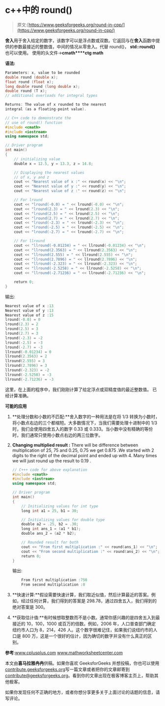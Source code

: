 # c++中的 round()

> 原文:[https://www.geeksforgeeks.org/round-in-cpp/](https://www.geeksforgeeks.org/round-in-cpp/)

**舍入**用于舍入给定的数字，该数字可以是浮点数或双数。它返回与在**舍入**函数中提供的参数最接近的整数值，中间的情况从零舍入。代替 round()， **std::round()** 也可以使用。
使用的头文件->**cmath****ctg math**

**语法:**

```cpp
Parameters: x, value to be rounded
double round (double x);
float round (float x);
long double round (long double x);
double round (T x);           
// additional overloads for integral types

Returns: The value of x rounded to the nearest 
integral (as a floating-point value).

```

```cpp
// C++ code to demonstrate the
// use of round() function
#include <cmath>
#include <iostream>
using namespace std;

// Driver program
int main()
{
    // initializing value
    double x = 12.5, y = 13.3, z = 14.8;

    // Displaying the nearest values
    // of x, y and z
    cout << "Nearest value of x :" << round(x) << "\n";
    cout << "Nearest value of y :" << round(y) << "\n";
    cout << "Nearest value of z :" << round(z) << "\n";

    // For lround
    cout << "lround(-0.0) = " << lround(-0.0) << "\n";
    cout << "lround(2.3) = " << lround(2.3) << "\n";
    cout << "lround(2.5) = " << lround(2.5) << "\n";
    cout << "lround(2.7) = " << lround(2.7) << "\n";
    cout << "lround(-2.3) = " << lround(-2.3) << "\n";
    cout << "lround(-2.5) = " << lround(-2.5) << "\n";
    cout << "lround(-2.7) = " << lround(-2.7) << "\n";

    // For llround
    cout << "llround(-0.01234) = " << llround(-0.01234) << "\n";
    cout << "llround(2.3563) = " << llround(2.3563) << "\n";
    cout << "llround(2.555) = " << llround(2.555) << "\n";
    cout << "llround(2.7896) = " << llround(2.7896) << "\n";
    cout << "llround(-2.323) = " << llround(-2.323) << "\n";
    cout << "llround(-2.5258) = " << llround(-2.5258) << "\n";
    cout << "llround(-2.71236) = " << llround(-2.71236) << "\n";

    return 0;
}
```

输出:

```cpp
Nearest value of x :13
Nearest value of y :13
Nearest value of z :15
lround(-0.0) = 0
lround(2.3) = 2
lround(2.5) = 3
lround(2.7) = 3
lround(-2.3) = -2
lround(-2.5) = -3
lround(-2.7) = -3
llround(-0.01234) = 0
llround(2.3563) = 2
llround(2.555) = 3
llround(2.7896) = 3
llround(-2.323) = -2
llround(-2.5258) = -3
llround(-2.71236) = -3

```

这里，在上面的程序中，我们刚刚计算了给定浮点或双精度值的最近整数值。
已经计算准确。

**可能的应用**

1.  **处理分数和小数的不匹配:**舍入数字的一种用法是在将 1/3 转换为小数时，将小数点右边的三个都缩短。大多数情况下，当我们需要处理十进制中的 1/3 时，我们会使用四舍五入的数字 0.33 或 0.333。当小数中没有精确的等份时，我们通常只使用小数点右边的两三位数字。
2.  **Changing multiplied result :** There will be difference between multiplication of 25, 75 and 0.25, 0.75 we get 0.875 .We started with 2 digits to the right of the decimal point and ended up with 4\. Many times we will just round up the result to 0.19 .

    ```cpp
    // C+++ code for above explanation
    #include <cmath>
    #include <iostream>
    using namespace std;

    // Driver program
    int main()
    {
        // Initializing values for int type
        long int a1 = 25, b1 = 30;

        // Initializing values for double type
        double a2 = .25, b2 = .30;
        long int ans_1 = (a1 * b1);
        double ans_2 = (a2 * b2);

        // Rounded result for both
        cout << "From first multiplication :" << round(ans_1) << "\n";
        cout << "From second multiplication :" << round(ans_2) << "\n";
        return 0;
    }
    ```

    输出:

    ```cpp
        From first multiplication :750
        From second multiplication :0

    ```

3.  **快速计算:**假设需要快速计算，我们取近似值，然后计算最近的答案。例如，经过任何计算，我们得到的答案是 298.78，通过四舍五入，我们得到的绝对答案是 300。
4.  **获取估计值:**有时候想取整数而不是小数。通常你感兴趣的是四舍五入到最接近的 10，100，1000 或百万的倍数。例如，2006 年，人口普查部门确定纽约市人口为 8，214，426 人。这个数字很难记住，如果我们说纽约市的人口是 800 万，这是一个很好的估计，因为确切的数字并没有什么真正的区别。

**参考**:www.cplusplus.com www.mathworksheetcenter.com

本文由**喜马拉雅冉冉**供稿。如果你喜欢 GeeksforGeeks 并想投稿，你也可以使用[contribute.geeksforgeeks.org](http://www.contribute.geeksforgeeks.org)写一篇文章或者把你的文章邮寄到 contribute@geeksforgeeks.org。看到你的文章出现在极客博客主页上，帮助其他极客。

如果你发现任何不正确的地方，或者你想分享更多关于上面讨论的话题的信息，请写评论。